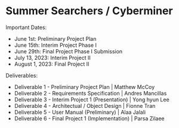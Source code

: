 # Summer Searchers / Cyberminer
Important Dates:
- June 1st: Preliminary Project Plan
- June 15th: Interim Project Phase I
- June 29th: Final Project Phase I Submission
- July 13, 2023: Interim Project II
- August 1, 2023: Final Project II

Deliverables:
- Deliverable 1 - Preliminary Project Plan         | Matthew McCoy
- Deliverable 2 - Requirements Specification       | Andres Mancillas
- Deliverable 3 - Interim Project 1 (Presentation) | Yong hyun Lee
- Deliverable 4 - Architectual / Object Design     | Fionne Tran
- Deliverable 5 - User Manual (Preliminary)        | Alaa Jalali
- Deliverable 6 - Final Project 1 (Implementation) | Parsa Zilaee
